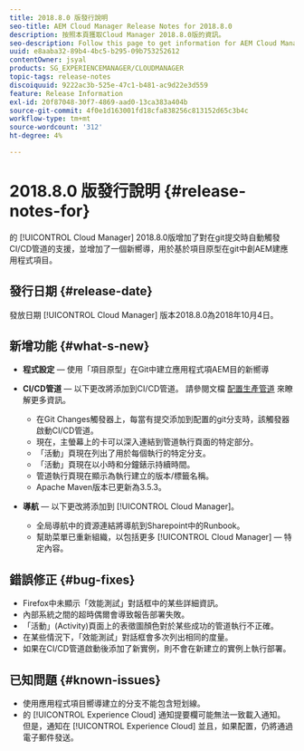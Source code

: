 ```yaml
---
title: 2018.8.0 版發行說明
seo-title: AEM Cloud Manager Release Notes for 2018.8.0
description: 按照本頁獲取Cloud Manager 2018.8.0版的資訊。
seo-description: Follow this page to get information for AEM Cloud Manager Release 2018.8.0.
uuid: e8aaba32-89b4-4bc5-b295-09b753252612
contentOwner: jsyal
products: SG_EXPERIENCEMANAGER/CLOUDMANAGER
topic-tags: release-notes
discoiquuid: 9222ac3b-525e-47c1-b481-ac9d22e3d559
feature: Release Information
exl-id: 20f87048-30f7-4869-aad0-13ca383a404b
source-git-commit: 4f0e1d163001fd18cfa838256c813152d65c3b4c
workflow-type: tm+mt
source-wordcount: '312'
ht-degree: 4%

---
```


# 2018.8.0 版發行說明 {#release-notes-for}

的 [!UICONTROL Cloud Manager] 2018.8.0版增加了對在git提交時自動觸發CI/CD管道的支援，並增加了一個新嚮導，用於基於項目原型在git中創AEM建應用程式項目。

## 發行日期 {#release-date}

發放日期 [!UICONTROL Cloud Manager] 版本2018.8.0為2018年10月4日。

## 新增功能 {#what-s-new}

* **程式設定**  — 使用「項目原型」在Git中建立應用程式項AEM目的新嚮導

* **CI/CD管道**  — 以下更改將添加到CI/CD管道。 請參閱文檔 [配置生產管道](configuring-production-pipelines.md) 來瞭解更多資訊。

   * 在Git Changes觸發器上，每當有提交添加到配置的git分支時，該觸發器啟動CI/CD管道。
   * 現在，主螢幕上的卡可以深入連結到管道執行頁面的特定部分。
   * 「活動」頁現在列出了用於每個執行的特定分支。
   * 「活動」頁現在以小時和分鐘錶示持續時間。
   * 管道執行頁現在顯示為執行建立的版本/標籤名稱。
   * Apache Maven版本已更新為3.5.3。

* **導航**  — 以下更改將添加到 [!UICONTROL Cloud Manager]。

   * 全局導航中的資源連結將導航到Sharepoint中的Runbook。
   * 幫助菜單已重新組織，以包括更多 [!UICONTROL Cloud Manager] — 特定內容。

## 錯誤修正 {#bug-fixes}

* Firefox中未顯示「效能測試」對話框中的某些詳細資訊。
* 內部系統之間的超時偶爾會導致報告部署失敗。
* 「活動」(Activity)頁面上的表徵圖顏色對於某些成功的管道執行不正確。
* 在某些情況下，「效能測試」對話框會多次列出相同的度量。
* 如果在CI/CD管道啟動後添加了新實例，則不會在新建立的實例上執行部署。

## 已知問題 {#known-issues}

* 使用應用程式項目嚮導建立的分支不能包含短划線。
* 的 [!UICONTROL Experience Cloud] 通知提要欄可能無法一致載入通知。 但是，通知在 [!UICONTROL Experience Cloud] 並且，如果配置，仍將通過電子郵件發送。
